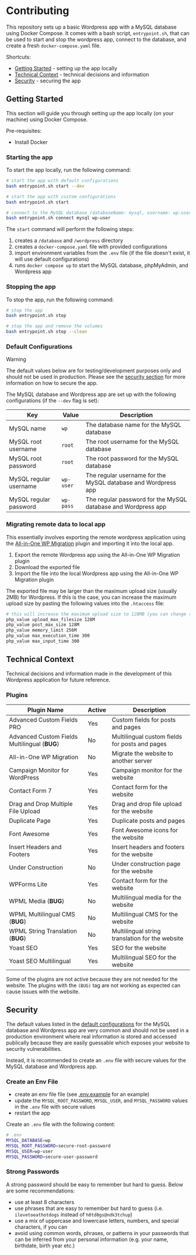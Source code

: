 # Contributing

This repository sets up a basic Wordpress app with a MySQL database using Docker Compose. It comes with a bash script, `entrypoint.sh`, that can be used to start and stop the wordpress app, connect to the database, and create a fresh `docker-compose.yaml` file.

Shortcuts:

- [Getting Started](#getting-started) - setting up the app locally
- [Technical Context](#technical-context) - technical decisions and information
- [Security](#security) - securing the app

## Getting Started

This section will guide you through setting up the app locally (on your machine) using Docker Compose.

Pre-requisites:

- Install Docker

### Starting the app

To start the app locally, run the following command:

```bash
# start the app with default configurations
bash entrypoint.sh start --dev

# start the app with custom configurations
bash entrypoint.sh start

# connect to the MySQL database (databaseName: mysql, username: wp-user)
bash entrypoint.sh connect mysql wp-user
```

The `start` command will perform the following steps:

1. creates a `/database` and `/wordpress` directory
2. creates a `docker-compose.yaml` file with provided configurations
3. import environment variables from the `.env` file (if the file doesn't exist, it will use default configurations)
4. runs `docker compose up` to start the MySQL database, phpMyAdmin, and Wordpress app

### Stopping the app

To stop the app, run the following command:

```bash
# stop the app
bash entrypoint.sh stop

# stop the app and remove the volumes
bash entrypoint.sh stop --clean
```

### Default Configurations

> [!WARNING]
> The default values below are for testing/development purposes only and should not be used in production. Please see the [security section](#security) for more information on how to secure the app.

The MySQL database and Wordpress app are set up with the following configurations (if the `--dev` flag is set):

| Key                    | Value     | Description                                                   |
| ---------------------- | --------- | ------------------------------------------------------------- |
| MySQL name             | `wp`      | The database name for the MySQL database                      |
| MySQL root username    | `root`    | The root username for the MySQL database                      |
| MySQL root password    | `root`    | The root password for the MySQL database                      |
| MySQL regular username | `wp-user` | The regular username for the MySQL database and Wordpress app |
| MySQL regular password | `wp-pass` | The regular password for the MySQL database and Wordpress app |

### Migrating remote data to local app

This essentially involves exporting the remote wordpress application using the [All-in-One WP Migration](https://wordpress.org/plugins/all-in-one-wp-migration/) plugin and importing it into the local app.

1. Export the remote Wordpress app using the All-in-One WP Migration plugin
2. Download the exported file
3. Import the file into the local Wordpress app using the All-in-One WP Migration plugin

The exported file may be larger than the maximum upload size (usually 2MB) for Wordpress. If this is the case, you can increase the maximum upload size by pasting the following values into the `.htaccess` file:

```bash
# this will increase the maximum upload size to 128MB (you can change the values to your preference)
php_value upload_max_filesize 128M
php_value post_max_size 128M
php_value memory_limit 256M
php_value max_execution_time 300
php_value max_input_time 300
```

## Technical Context

Technical decisions and information made in the development of this Wordpress application for future reference.

### Plugins

| Plugin Name                                   | Active | Description                                     |
| --------------------------------------------- | ------ | ----------------------------------------------- |
| Advanced Custom Fields PRO                    | Yes    | Custom fields for posts and pages               |
| Advanced Custom Fields Multilingual (**BUG**) | No     | Multilingual custom fields for posts and pages  |
| All-in-One WP Migration                       | No     | Migrate the website to another server           |
| Campaign Monitor for WordPress                | Yes    | Campaign monitor for the website                |
| Contact Form 7                                | Yes    | Contact form for the website                    |
| Drag and Drop Multiple File Upload            | Yes    | Drag and drop file upload for the website       |
| Duplicate Page                                | Yes    | Duplicate posts and pages                       |
| Font Awesome                                  | Yes    | Font Awesome icons for the website              |
| Insert Headers and Footers                    | Yes    | Insert headers and footers for the website      |
| Under Construction                            | No     | Under construction page for the website         |
| WPForms Lite                                  | Yes    | Contact form for the website                    |
| WPML Media (**BUG**)                          | No     | Multilingual media for the website              |
| WPML Multilingual CMS (**BUG**)               | No     | Multilingual CMS for the website                |
| WPML String Translation (**BUG**)             | No     | Multilingual string translation for the website |
| Yoast SEO                                     | Yes    | SEO for the website                             |
| Yoast SEO Multilingual                        | Yes    | Multilingual SEO for the website                |

Some of the plugins are not active because they are not needed for the website. The plugins with the `(BUG)` tag are not working as expected can cause issues with the website.

## Security

The default values listed in the [default configurations](#default-configurations) for the MySQL database and Wordpress app are very common and should not be used in a production environment where real information is stored and accessed publically because they are easily guessable which exposes your website to security vulnerabilities.

Instead, it is recommended to create an `.env` file with secure values for the MySQL database and Wordpress app.

### Create an Env File

- create an env file file (see [.env.example](.env.example) for an example)
- update the `MYSQL_ROOT_PASSWORD`, `MYSQL_USER`, and `MYSQL_PASSWORD` values in the `.env` file with secure values
- restart the app

Create an `.env` file with the following content:

```bash
# .env
MYSQL_DATABASE=wp
MYSQL_ROOT_PASSWORD=secure-root-password
MYSQL_USER=wp-user
MYSQL_PASSWORD=secure-user-password
```

### Strong Passwords

A strong password should be easy to remember but hard to guess. Below are some recommendations:

- use at least 8 characters
- use phrases that are easy to remember but hard to guess (i.e. `ilovetoeathotdogs` instead of `h0td0gs@ndk3tchup`)
- use a mix of uppercase and lowercase letters, numbers, and special characters, if you can
- avoid using common words, phrases, or patterns in your passwords that can be inferred from your personal information (e.g. your name, birthdate, birth year etc.)
